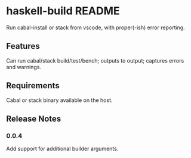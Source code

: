 # haskell-build README

Run cabal-install or stack from vscode, with proper(-ish) error reporting.

## Features

Can run cabal/stack build/test/bench; outputs to output; captures errors and warnings.

## Requirements

Cabal or stack binary available on the host.

## Release Notes

### 0.0.4

Add support for additional builder arguments.
